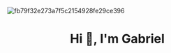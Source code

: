 ![fb79f32e273a7f5c2154928fe29ce396](https://github.com/user-attachments/assets/b5f3f381-d07d-4fb2-873d-5cc2344fbfb4)
<h1 align="center">Hi 👋, I'm Gabriel</h1>

